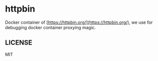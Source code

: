 # httpbin

Docker container of [https://httpbin.org/](https://httpbin.org/), we use for debugging docker container proxying magic.

## LICENSE

MIT
